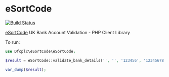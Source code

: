# eSortCode

 [![Build Status](https://travis-ci.org/dfcplc/eSortCode.svg)](https://travis-ci.org/dfcplc/eSortCode)

[eSortCode](http://www.etellect.com/products/payment-services) UK Bank Account Validation - PHP Client Library

To run:

```php
use Dfcplc\eSortCode\eSortCode;

$result = eSortCode::validate_bank_details('', '', '123456', '12345678');

var_dump($result);
```